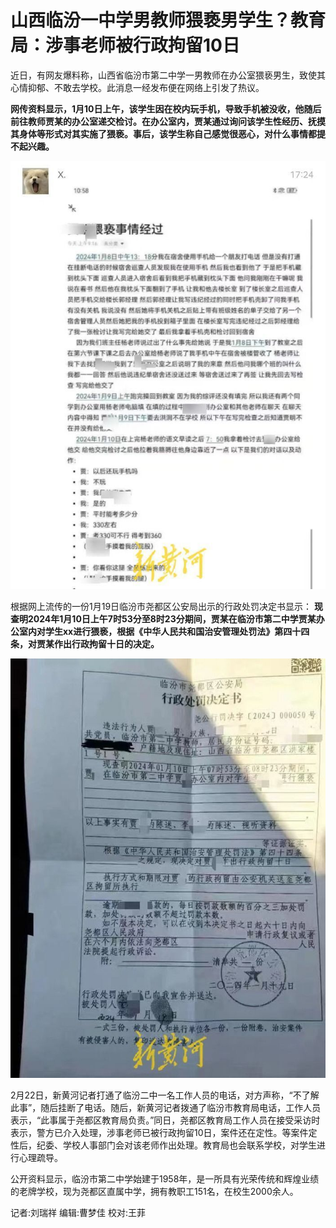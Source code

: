 # 山西临汾一中学男教师猥亵男学生？教育局：涉事老师被行政拘留10日

近日，有网友爆料称，山西省临汾市第二中学一男教师在办公室猥亵男生，致使其心情抑郁、不敢去学校。此消息一经发布便在网络上引发了热议。

**网传资料显示，1月10日上午，该学生因在校内玩手机，导致手机被没收，他随后前往教师贾某的办公室递交检讨。在办公室内，贾某通过询问该学生性经历、抚摸其身体等形式对其实施了猥亵。事后，该学生称自己感觉很恶心，对什么事情都提不起兴趣。**

![fa1d9d9b703da8e58156e10bca27a756.jpg](https://raw.githubusercontent.com/qqhsx/qqnews_image/main/2024/02/22/山西临汾一中学男教师猥亵男学生？教育局：涉事老师被行政拘留10日/fa1d9d9b703da8e58156e10bca27a756.jpg)

根据网上流传的一份1月19日临汾市尧都区公安局出示的行政处罚决定书显示：
**现查明2024年1月10日上午7时53分至8时23分期间，贾某在临汾市第二中学贾某办公室内对学生xx进行猥亵，根据《中华人民共和国治安管理处罚法》第四十四条，对贾某作出行政拘留十日的决定。**

![9f54c800fe3697a644a03787a72f15ee.jpg](https://raw.githubusercontent.com/qqhsx/qqnews_image/main/2024/02/22/山西临汾一中学男教师猥亵男学生？教育局：涉事老师被行政拘留10日/9f54c800fe3697a644a03787a72f15ee.jpg)

2月22日，新黄河记者打通了临汾二中一名工作人员的电话，对方声称，“不了解此事”，随后挂断了电话。随后，新黄河记者拨通了临汾市教育局电话，工作人员表示，“此事属于尧都区教育局负责。”同日，尧都区教育局工作人员在接受采访时表示，警方已介入处理，涉事老师已被行政拘留10日，案件还在定性。等案件定性后，纪委、学校人事部门会对该老师作出处理。教育局也会联系学校，对学生进行心理疏导。

公开资料显示，临汾市第二中学始建于1958年，是一所具有光荣传统和辉煌业绩的老牌学校，现为尧都区直属中学，拥有教职工151名，在校生2000余人。

记者:刘瑞祥 编辑:曹梦佳 校对:王菲

